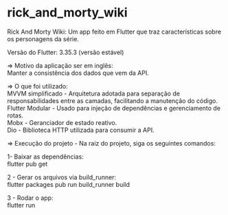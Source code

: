 # rick_and_morty_wiki

Rick And Morty Wiki: Um app feito em Flutter que traz características sobre os personagens da série.<br>

Versão do Flutter: 3.35.3 (versão estável)<br>

=> Motivo da aplicação ser em inglês:<br>
Manter a consistência dos dados que vem da API.

=> O que foi utilizado:<br>
MVVM simplificado - Arquitetura adotada para separação de responsabilidades entre as camadas, facilitando a manutenção do código.<br>
Flutter Modular - Usado para injeção de dependências e gerenciamento de rotas.<br>
Mobx - Geranciador de estado reativo.<br>
Dio - Biblioteca HTTP utilizada para consumir a API.<br>

=> Execução do projeto - Na raiz do projeto, siga os seguintes comandos:<br>

1- Baixar as dependências:<br>
flutter pub get

2 - Gerar os arquivos via build_runner:<br>
flutter packages pub run build_runner build

3 - Rodar o app:<br>
flutter run

